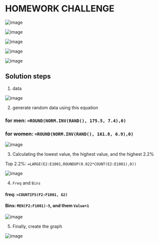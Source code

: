 # HOMEWORK CHALLENGE

![image](https://github.com/AbdelrahmanShahrour/Unihance-DS/blob/main/Stats/HW/image/1.png) 

![image](https://github.com/AbdelrahmanShahrour/Unihance-DS/blob/main/Stats/HW/image/2.png) 

![image](https://github.com/AbdelrahmanShahrour/Unihance-DS/blob/main/Stats/HW/image/3.png) 

![image](https://github.com/AbdelrahmanShahrour/Unihance-DS/blob/main/Stats/HW/image/4.png) 

![image](https://github.com/AbdelrahmanShahrour/Unihance-DS/blob/main/Stats/HW/image/5.png) 

## Solution steps

1. data

![image](https://github.com/AbdelrahmanShahrour/Unihance-DS/blob/main/Stats/HW/image/1.1.png) 

2. generate random data using this equation
### for men: `=ROUND(NORM.INV(RAND(), 175.5, 7.4),0)`
### for women: `=ROUND(NORM.INV(RAND(), 161.8, 6.9),0)`

![image](https://github.com/AbdelrahmanShahrour/Unihance-DS/blob/main/Stats/HW/image/1.2.png) 

3. Calculating the lowest value, the highest value, and the highest 2.2%

Top 2.2%: `=LARGE(E2:E1001,ROUNDUP(0.022*COUNT(E2:E1001),0))`

![image](https://github.com/AbdelrahmanShahrour/Unihance-DS/blob/main/Stats/HW/image/1.3.png) 

4. `Freq` and `Bins`

#### freq: `=COUNTIFS(F2:F1001, G2)`
#### Bins: `MEN(F2:F1001)-5`, and them `Value+1`
![image](https://github.com/AbdelrahmanShahrour/Unihance-DS/blob/main/Stats/HW/image/1.4.png) 

5. Finally, create the graph

![image](https://github.com/AbdelrahmanShahrour/Unihance-DS/blob/main/Stats/HW/image/1.5.png) 
